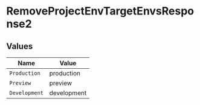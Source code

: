 # RemoveProjectEnvTargetEnvsResponse2


## Values

| Name          | Value         |
| ------------- | ------------- |
| `Production`  | production    |
| `Preview`     | preview       |
| `Development` | development   |